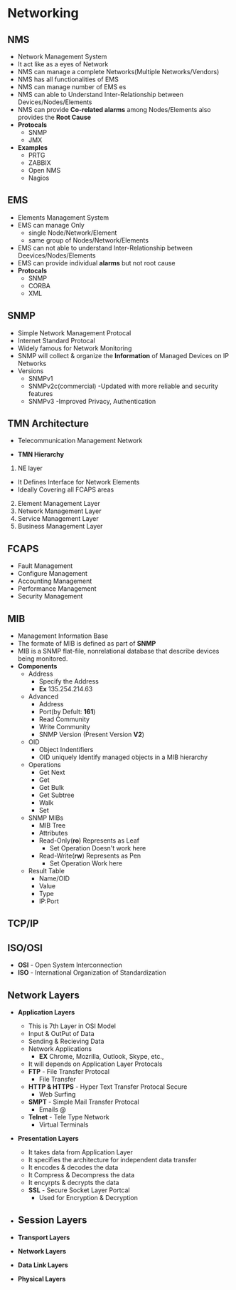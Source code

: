 # Networking

## NMS
- Network Management System
- It act like as a eyes of Network  
- NMS can manage a complete Networks(Multiple Networks/Vendors)
- NMS has all functionalities of EMS
- NMS can manage number of EMS es
- NMS can able to Understand Inter-Relationship between Devices/Nodes/Elements
- NMS can provide **Co-related alarms** among Nodes/Elements also provides the **Root Cause**
- **Protocals**
  - SNMP
  - JMX
- **Examples**
  - PRTG
  - ZABBIX
  - Open NMS
  - Nagios


## EMS
- Elements Management System
- EMS can manage Only 
  - single Node/Network/Element 
  - same group of Nodes/Network/Elements
- EMS can not able to understand Inter-Relationship between Deevices/Nodes/Elements
- EMS can provide individual **alarms** but not root cause
- **Protocals**
  - SNMP
  - CORBA
  - XML

## SNMP
- Simple Network Management Protocal
- Internet Standard Protocal
- Widely famous for Network Monitoring
- SNMP will collect & organize the **Information** of Managed Devices on IP Networks
- Versions
  - SNMPv1
  - SNMPv2c(commercial) -Updated with more reliable and security features
  - SNMPv3              -Improved Privacy, Authentication

## TMN Architecture
- Telecommunication Management Network

- **TMN Hierarchy**
1. NE layer
  - It Defines Interface for Network Elements
  - Ideally Covering all FCAPS areas
2. Element Management Layer
3. Network Management Layer
4. Service Management Layer
5. Business Management Layer


## FCAPS
- Fault Management
- Configure Management
- Accounting Management
- Performance Management
- Security Management


## MIB
- Management Information Base
- The formate of MIB is defined as part of **SNMP**
- MIB is a SNMP flat-file, nonrelational database that describe devices being monitored.
- **Components**
  - Address
    - Specify the Address
    - **Ex** 135.254.214.63
  - Advanced
    - Address
    - Port(by Defult: **161**)
    - Read Community
    - Write Community
    - SNMP Version (Present Version **V2**)
  - OID
    - Object Indentifiers
    - OID uniquely Identify managed objects in a MIB hierarchy
  - Operations
    - Get Next
    - Get
    - Get Bulk
    - Get Subtree
    - Walk
    - Set
  - SNMP MIBs
    - MIB Tree
    - Attributes
    - Read-Only(**ro**) Represents as Leaf
      - Set Operation Doesn't work here
    - Read-Write(**rw**) Represents as Pen
      - Set Operation Work here
  - Result Table
    - Name/OID
    - Value
    - Type
    - IP:Port


## TCP/IP


## ISO/OSI
- **OSI** - Open System Interconnection
- **ISO** - International Organization of Standardization


## Network Layers
- **Application Layers**
  - This is 7th Layer in OSI Model
  - Input & OutPut of Data
  - Sending & Recieving Data
  - Network Applications
    - **EX** Chrome, Mozrilla, Outlook, Skype, etc.,
  - It will depends on Application Layer Protocals
  - **FTP** - File Transfer Protocal
    - File Transfer
  - **HTTP & HTTPS** - Hyper Text Transfer Protocal Secure
    - Web Surfing
  - **SMPT** - Simple Mail Transfer Protocal
    - Emails @
  - **Telnet** - Tele Type Network
    - Virtual Terminals

- **Presentation Layers**
  - It takes data from Application Layer
  - It specifies the architecture for independent data transfer
  - It encodes & decodes the data
  - It Compress & Decompress the data
  - It encyrpts & decrypts the data
  - **SSL** - Secure Socket Layer Portcal
    - Used for Encryption & Decryption

- **Session Layers**
  - 

- **Transport Layers**

- **Network Layers**

- **Data Link Layers**

- **Physical Layers**
